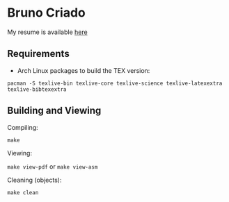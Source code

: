Bruno Criado
============

My resume is available [here](https://github.com/brunocriado/resume/raw/master/brunocriado.pdf)

Requirements
------------

* Arch Linux packages to build the TEX version:

 `pacman -S texlive-bin texlive-core texlive-science texlive-latexextra
 texlive-bibtexextra`

Building and Viewing
--------------------

Compiling:

`make`

Viewing:

`make view-pdf` or `make view-asm`

Cleaning (objects):

`make clean`
